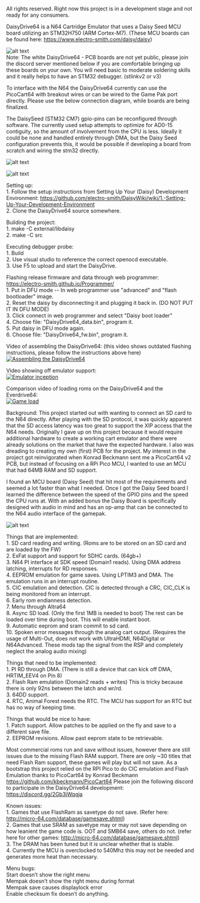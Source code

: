 All rights reserved. Right now this project is in a development stage and not ready for any consumers.

DaisyDrive64 is a N64 Cartridge Emulator that uses a Daisy Seed MCU board utilizing an STM32H750 (ARM Cortex-M7).
(These MCU boards can be found here: https://www.electro-smith.com/daisy/daisy)

![alt text](https://github.com/nopjne/DaisyDrive64/blob/master/DaisyDrive64.jpg?raw=true) \
Note: The white DaisyDrive64 - PCB boards are not yet public, please join the discord server mentioned below if you are comfortable bringing up these boards on your own.
You will need basic to moderate soldering skills and it really helps to have an STM32 debugger. (stlinkv2 or v3)

To interface with the N64 the DaisyDrive64 currently can use the PicoCart64 with breakout wires or can be wired to the Game Pak port directly. Please use the below connection diagram, while boards are being finalized.

The DaisySeed (STM32 CM7) gpio-pins can be reconfigured through software. The currently used setup attempts to optimize for AD0-15 contiguity, so the amount of involvement from the CPU is less. Ideally it could be none and handled entirely through DMA, but the Daisy Seed configuration prevents this, it would be possible if developing a board from scratch and wiring the stm32 directly.

![alt text](https://github.com/nopjne/DaisyDrive64/blob/master/daisypinout.png?raw=true)

![alt text](https://github.com/nopjne/DaisyDrive64/blob/master/n64pinout.JPG?raw=true)

Setting up: \
	1. Follow the setup instructions from Setting Up Your (Daisy) Development Environment: https://github.com/electro-smith/DaisyWiki/wiki/1.-Setting-Up-Your-Development-Environment \
	2. Clone the DaisyDrive64 source somewhere.

Building the project: \
	1. make -C external/libdaisy \
        2. make -C src

Executing debugger probe: \
	1. Build \
	2. Use visual studio to reference the correct openocd executable. \
	3. Use F5 to upload and start the DaisyDrive.

Flashing release firmware and data through web programmer: https://electro-smith.github.io/Programmer/ \
	1. Put in DFU mode -- In web programmer use "advanced" and "flash bootloader" image. \
	2. Reset the daisy by disconnecting it and plugging it back in. (DO NOT PUT IT IN DFU MODE) \
	3. Click connect in web programmer and select "Daisy boot loader" \
	4. Choose file: "DaisyDrive64_data.bin", program it. \
	5. Put daisy in DFU mode again. \
	6. Choose file: "DaisyDrive64_fw.bin", program it.

Video of assembling the DaisyDrive64: (this video shows outdated flashing instructions, please follow the instructions above here) \
[![Assembling the DaisyDrive64](https://img.youtube.com/vi/Yn7m13Sy0nY/1.jpg)](https://www.youtube.com/watch?v=Yn7m13Sy0nY)

Video showing off emulator support: \
[![Emulator inception](https://img.youtube.com/vi/nDgXXXI7Gs8/0.jpg)](https://www.youtube.com/watch?v=nDgXXXI7Gs8)

Comparison video of loading roms on the DaisyDrive64 and the Everdrive64: \
[![Game load](https://img.youtube.com/vi/WPcANSvD16U/0.jpg)](https://www.youtube.com/watch?v=WPcANSvD16U)

Background:
This project started out with wanting to connect an SD card to the N64 directly. After playing with the SD protocol, it was quickly apparent that the SD access latency was too great to support the XIP access that the N64 needs. Originally I gave up on this project because it would require additional hardware to create a working cart emulator and there were already solutions on the market that have the expected hardware. I also was dreading to creating my own (first) PCB for the project. My interest in the project got reinvigorated when Konrad Beckmann sent me a PicoCart64 v2 PCB, but instead of focusing on a RPi Pico MCU, I wanted to use an MCU that had 64MB RAM and SD support. 

I found an MCU board (Daisy Seed) that hit most of the requirements and seemed a lot faster than what I needed.
Once I got the Daisy Seed board I learned the difference between the speed of the GPIO pins and the speed the CPU runs at. With an added bonus the Daisy Board is specifically designed with audio in mind and has an op-amp that can be connected to the N64 audio interface of the gamepak. 

![alt text](https://github.com/nopjne/DaisyDrive64/blob/master/wires.jpg?raw=true)

Things that are implemented: \
    1. SD card reading and writing. (Roms are to be stored on an SD card and are loaded by the FW) \
    2. ExFat support and support for SDHC cards. (64gb+) \
    3. N64 PI interface at SDK speed (Domain1 reads). Using DMA address latching, interrupts for RD responses. \
    4. EEPROM emulation for game saves. Using LPTIM3 and DMA. The emulation runs in an interrupt routine. \
    5. CIC emulation and detection. CIC is detected through a CRC, CIC_CLK is being monitored from an interrupt. \
    6. Early rom endianness detection. \
    7. Menu through Altra64 \
    8. Async SD load. (Only the first 1MB is needed to boot) The rest can be loaded over time during boot. This will enable instant boot. \
    9. Automatic eeprom and sram commit to sd card. \
   10. Spoken error messages through the analog cart output. (Requires the usage of Multi-Out, does not work with UltraHDMI, N64Digital or N64Advanced. These mods tap the signal from the RSP and completely neglect the analog audio mixing)

Things that need to be implemented: \
    1. PI RD through DMA. (There is still a device that can kick off DMA, HRTIM_EEV4 on Pin 8) \
    2. Flash Ram emulation (Domain2 reads + writes) This is tricky because there is only 92ns between the latch and wr/rd. \
    3. 64DD support. \
    4. RTC, Animal Forest needs the RTC. The MCU has support for an RTC but has no way of keeping time.
	
Things that would be nice to have: \
    1. Patch support. Allow patches to be applied on the fly and save to a different save file. \
    2. EEPROM revisions. Allow past eeprom state to be retrievable. 
	
Most commercial roms run and save without issues, however there are still issues due to the missing Flash RAM support. There are only ~30 titles that need Flash Ram support, these games will play but will not save.
As a bootstrap this project relied on the RPI Pico to do CIC emulation and Flash Emulation thanks to PicoCart64 by Konrad Beckmann https://github.com/kbeckmann/PicoCart64
Please join the following discord to participate in the DaisyDrive64 development: https://discord.gg/2Gb3jWqqja

Known issues: \
    1. Games that use FlashRam as savetype do not save. (Refer here: http://micro-64.com/database/gamesave.shtml) \
    2. Games that use SRAM as savetype may or may not save depending on how leanient the game code is. OOT and SMB64 save, others do not. (refer here for other games: http://micro-64.com/database/gamesave.shtml) \
    3. The DRAM has been tuned but it is unclear whether that is stable. \
    4. Currently the MCU is overclocked to 540Mhz this may not be needed and generates more heat than necessary.

Menu bugs: \
  Start doesn’t show the right menu \
  Mempak doesn’t show the right menu during format \
  Mempak save causes displaylock error \
  Enable checksum fix doesn’t do anything.
